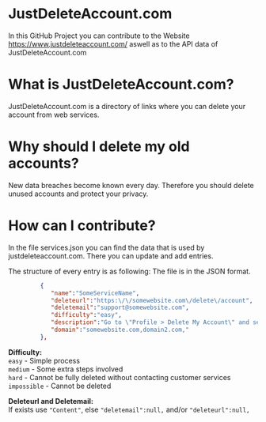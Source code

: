 # JustDeleteAccount.com
In this GitHub Project you can contribute to the Website https://www.justdeleteaccount.com/ aswell as to the API data of JustDeleteAccount.com

# What is JustDeleteAccount.com?
JustDeleteAccount.com is a directory of links where you can delete your account from web services.

# Why should I delete my old accounts?
New data breaches become known every day. Therefore you should delete unused accounts and protect your privacy.

# How can I contribute?
In the file services.json you can find the data that is used by justdeleteaccount.com.
There you can update and add entries.

The structure of every entry is as following:
The file is in the JSON format.

```json
         {
            "name":"SomeServiceName",
            "deleteurl":"https:\/\/somewebsite.com\/delete\/account",
            "deletemail":"support@somewebsite.com",
            "difficulty":"easy",
            "description":"Go to \"Profile > Delete My Account\" and select why you are deleting your account.",
            "domain":"somewebsite.com,domain2.com,"
         },
```
**Difficulty:**  
`easy` - Simple process  
`medium` - Some extra steps involved  
`hard` - Cannot be fully deleted without contacting customer services  
`impossible` - Cannot be deleted  

**Deleteurl and Deletemail:**  
If exists use `"Content"`, else `"deletemail":null,` and/or `"deleteurl":null,`

